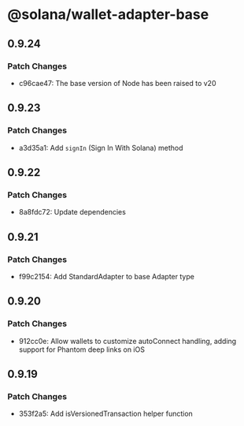 # @solana/wallet-adapter-base

## 0.9.24

### Patch Changes

-   c96cae47: The base version of Node has been raised to v20

## 0.9.23

### Patch Changes

-   a3d35a1: Add `signIn` (Sign In With Solana) method

## 0.9.22

### Patch Changes

-   8a8fdc72: Update dependencies

## 0.9.21

### Patch Changes

-   f99c2154: Add StandardAdapter to base Adapter type

## 0.9.20

### Patch Changes

-   912cc0e: Allow wallets to customize autoConnect handling, adding support for Phantom deep links on iOS

## 0.9.19

### Patch Changes

-   353f2a5: Add isVersionedTransaction helper function
